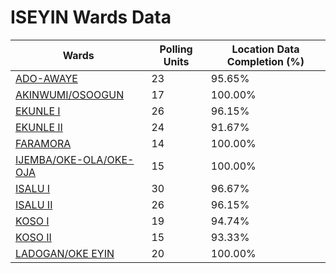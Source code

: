 
# ISEYIN Wards Data

| Wards | Polling Units | Location Data Completion (%) |
| ---- | ----- | ------- |
| [ADO-AWAYE](./wards/18196-ado-awaye) | 23 | 95.65% |
| [AKINWUMI/OSOOGUN](./wards/18197-akinwumi/osoogun) | 17 | 100.00% |
| [EKUNLE I](./wards/18198-ekunle-i) | 26 | 96.15% |
| [EKUNLE II](./wards/18199-ekunle-ii) | 24 | 91.67% |
| [FARAMORA](./wards/18200-faramora) | 14 | 100.00% |
| [IJEMBA/OKE-OLA/OKE-OJA](./wards/18201-ijemba/oke-ola/oke-oja) | 15 | 100.00% |
| [ISALU I](./wards/18202-isalu-i) | 30 | 96.67% |
| [ISALU II](./wards/18203-isalu-ii) | 26 | 96.15% |
| [KOSO I](./wards/18204-koso-i) | 19 | 94.74% |
| [KOSO II](./wards/18205-koso-ii) | 15 | 93.33% |
| [LADOGAN/OKE EYIN](./wards/18206-ladogan/oke-eyin) | 20 | 100.00% |





